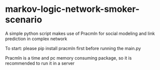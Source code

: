 # markov-logic-network-smoker-scenario
A simple python script makes use of Pracmln for social modeling and link prediction in complex network

To start:
please pip install pracmln first before running the main.py 

Pracmln is a time and pc memory consuming package, so it is recommended to run it in a server
